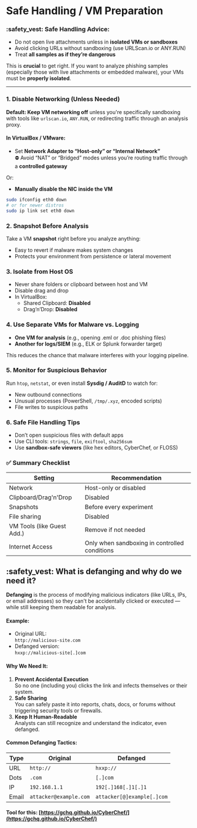 # Safe Handling / VM Preparation

### :safety\_vest: Safe Handling Advice:

* Do not open live attachments unless in **isolated VMs or sandboxes**
* Avoid clicking URLs without sandboxing (use URLScan.io or ANY.RUN)
* Treat **all samples as if they’re dangerous**



This is **crucial** to get right. If you want to analyze phishing samples (especially those with live attachments or embedded malware), your VMs must be **properly isolated**.&#x20;

***

### **1. Disable Networking (Unless Needed)**

**Default: Keep VM networking off** unless you're specifically sandboxing with tools like `urlscan.io`, `ANY.RUN`, or redirecting traffic through an analysis proxy.

#### In VirtualBox / VMware:

* Set **Network Adapter to “Host-only” or “Internal Network”**\
  ⛔ Avoid “NAT” or “Bridged” modes unless you’re routing traffic through a **controlled gateway**

Or:

* **Manually disable the NIC inside the VM**

```bash
sudo ifconfig eth0 down
# or for newer distros
sudo ip link set eth0 down
```



### **2. Snapshot Before Analysis**

Take a VM **snapshot** right before you analyze anything:

* Easy to revert if malware makes system changes
* Protects your environment from persistence or lateral movement



### **3. Isolate from Host OS**

* Never share folders or clipboard between host and VM
* Disable drag and drop
* In VirtualBox:
  * Shared Clipboard: **Disabled**
  * Drag’n’Drop: **Disabled**



### **4. Use Separate VMs for Malware vs. Logging**

* **One VM for analysis** (e.g., opening .eml or .doc phishing files)
* **Another for logs/SIEM** (e.g., ELK or Splunk forwarder target)

This reduces the chance that malware interferes with your logging pipeline.



### **5. Monitor for Suspicious Behavior**

Run `htop`, `netstat`, or even install **Sysdig / AuditD** to watch for:

* New outbound connections
* Unusual processes (PowerShell, `/tmp/.xyz`, encoded scripts)
* File writes to suspicious paths



### **6. Safe File Handling Tips**

* Don’t open suspicious files with default apps
* Use CLI tools: `strings`, `file`, `exiftool`, `sha256sum`
* Use **sandbox-safe viewers** (like hex editors, CyberChef, or FLOSS)





### ✅ Summary Checklist

| Setting                    | Recommendation                                |
| -------------------------- | --------------------------------------------- |
| Network                    | Host-only or disabled                         |
| Clipboard/Drag'n'Drop      | Disabled                                      |
| Snapshots                  | Before every experiment                       |
| File sharing               | Disabled                                      |
| VM Tools (like Guest Add.) | Remove if not needed                          |
| Internet Access            | Only when sandboxing in controlled conditions |



## :safety\_vest: What is defanging and why do we need it?&#x20;

**Defanging** is the process of modifying malicious indicators (like URLs, IPs, or email addresses) so they can't be accidentally clicked or executed — while still keeping them readable for analysis.

#### **Example:**

* Original URL:\
  `http://malicious-site.com`
* Defanged version:\
  `hxxp://malicious-site[.]com`&#x20;



#### **Why We Need It:**

1. **Prevent Accidental Execution**\
   So no one (including you) clicks the link and infects themselves or their system.
2. **Safe Sharing**\
   You can safely paste it into reports, chats, docs, or forums without triggering security tools or firewalls.
3. **Keep It Human-Readable**\
   Analysts can still recognize and understand the indicator, even defanged.



#### Common Defanging Tactics:

| Type  | Original               | Defanged                   |
| ----- | ---------------------- | -------------------------- |
| URL   | `http://`              | `hxxp://`                  |
| Dots  | `.com`                 | `[.]com`                   |
| IP    | `192.168.1.1`          | `192[.]168[.]1[.]1`        |
| Email | `attacker@example.com` | `attacker[@]example[.]com` |



#### Tool for this: [https://gchq.github.io/CyberChef/](https://gchq.github.io/CyberChef/)
